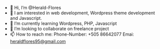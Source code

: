 - 👋 Hi, I’m @Herald-Flores
- 👀 I am interested in web development, Wordpress theme development and Javascript.
- 🌱 I’m currently learning Wordpress, PHP, Javascript
- 💞️ I’m looking to collaborate on freelance project
- 📫 How to reach me:
  Phone-Number: +505 86642077
  Emai: heraldflores95@gmail.com

<!---
Herald-Flores/Herald-Flores is a ✨ special ✨ repository because its `README.md` (this file) appears on your GitHub profile.
You can click the Preview link to take a look at your changes.
--->
